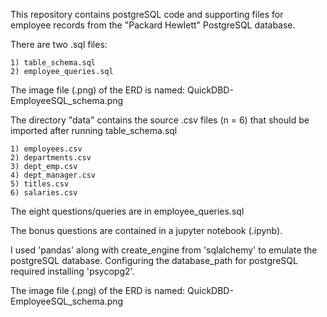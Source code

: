 This repository contains postgreSQL code and supporting files for employee records from the "Packard Hewlett" PostgreSQL database.

There are two .sql files:
    
    1) table_schema.sql
    2) employee_queries.sql

The image file (.png) of the ERD is named: QuickDBD-EmployeeSQL_schema.png

The directory "data" contains the source .csv files (n = 6) that should be imported after running table_schema.sql 
    
    1) employees.csv 
    2) departments.csv
    3) dept_emp.csv
    4) dept_manager.csv
    5) titles.csv
    6) salaries.csv

The eight questions/queries are in employee_queries.sql 

The bonus questions are contained in a jupyter notebook (.ipynb).

I used 'pandas' along with create_engine from 'sqlalchemy' to emulate the postgreSQL database. Configuring the database_path for postgreSQL required installing 'psycopg2'.

The image file (.png) of the ERD is named: QuickDBD-EmployeeSQL_schema.png






